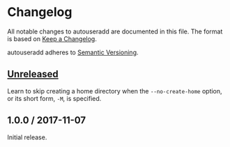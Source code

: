 # Changelog

All notable changes to autouseradd are documented in this file. The format is
based on [Keep a Changelog].

autouseradd adheres to [Semantic Versioning].

## [Unreleased]

Learn to skip creating a home directory when the `--no-create-home` option, or
its short form, `-M`, is specified.

## 1.0.0 / 2017-11-07

Initial release.

[Keep a Changelog]: http://keepachangelog.com/en/1.0.0/
[Semantic Versioning]: http://semver.org/spec/v2.0.0.html
[Unreleased]: https://github.com/benesch/autouseradd/compare/1.0.0...HEAD
